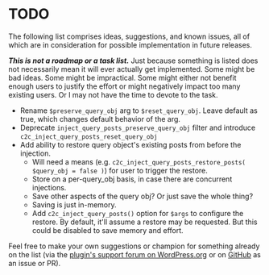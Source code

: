 # TODO

The following list comprises ideas, suggestions, and known issues, all of which are in consideration for possible implementation in future releases.

***This is not a roadmap or a task list.*** Just because something is listed does not necessarily mean it will ever actually get implemented. Some might be bad ideas. Some might be impractical. Some might either not benefit enough users to justify the effort or might negatively impact too many existing users. Or I may not have the time to devote to the task.

* Rename `$preserve_query_obj` arg to `$reset_query_obj`. Leave default as true, which changes default behavior of the arg.
* Deprecate `inject_query_posts_preserve_query_obj` filter and introduce `c2c_inject_query_posts_reset_query_obj`
* Add ability to restore query object's existing posts from before the injection.
    * Will need a means (e.g. `c2c_inject_query_posts_restore_posts( $query_obj = false )`) for user to trigger the restore.
    * Store on a per-query_obj basis, in case there are concurrent injections.
    * Save other aspects of the query obj? Or just save the whole thing?
    * Saving is just in-memory.
    * Add `c2c_inject_query_posts()` option for `$args` to configure the restore. By default, it'll assume a restore may be requested. But this could be disabled to save memory and effort.

Feel free to make your own suggestions or champion for something already on the list (via the [plugin's support forum on WordPress.org](https://wordpress.org/support/plugin/inject-query-posts/) or on [GitHub](https://github.com/coffee2code/inject-query-posts/) as an issue or PR).
